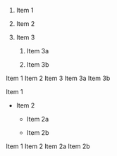 1. Item 1

2. Item 2

3. Item 3

   1. Item 3a

   2. Item 3b

Item 1
Item 2
Item 3
Item 3a
Item 3b


Item 1

* Item 2

  * Item 2a

  * Item 2b

Item 1
Item 2
Item 2a
Item 2b
